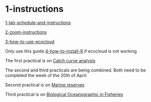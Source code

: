 # 1-instructions

[1-lab-schedule-and-instructions](https://github.com/UWA-SCIE2204-Marine-Systems/1-instructions/blob/master/1-lab-schedule-and-instructions.md)

[2-zoom-instructions](https://github.com/UWA-SCIE2204-Marine-Systems/1-instructions/blob/master/2-zoom-instructions.md)

[3-how-to-use-ecocloud](https://github.com/UWA-SCIE2204-Marine-Systems/1-instructions/blob/master/3-how-to-use-ecocloud.md)


Only use this guide [4-how-to-install-R](https://github.com/UWA-SCIE2204-Marine-Systems/1-instructions/blob/master/4-how-to-install-R-on-your-local-computer.md) if ecocloud is not working


The first practical is on [Catch curve analysis](https://github.com/UWA-SCIE2204-Marine-Systems/Catch-curve/blob/master/CatchCurveMarkdown.md)

The second and third practicals are being combined. Both need to be completed the week of the 20th of April:

Second practical is on [Marine reserves](https://github.com/UWA-SCIE2204-Marine-Systems/No-take-marine-reserves/blob/master/lobster-density-inside-vs-outside-ntmr.md)

Third practical is on [Biological Oceanographic in Fisheries ](https://github.com/UWA-SCIE2204-Marine-Systems/Biological-oceanography/blob/master/Puerulus-settlement.md)
